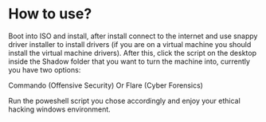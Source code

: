 # How to use?

Boot into ISO and install, after install connect to the internet and use snappy driver installer to install drivers (if you are on a virtual machine you should install the virtual machine drivers). After this, click the script on the desktop inside the Shadow folder that you want to turn the machine into, currently you have two options:

Commando (Offensive Security) Or Flare (Cyber Forensics)

Run the poweshell script you chose accordingly and enjoy your ethical hacking windows environment.
